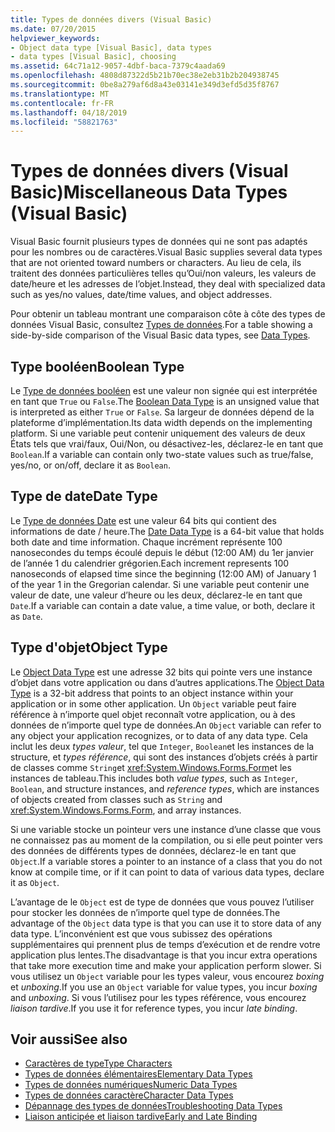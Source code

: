 ```yaml
---
title: Types de données divers (Visual Basic)
ms.date: 07/20/2015
helpviewer_keywords:
- Object data type [Visual Basic], data types
- data types [Visual Basic], choosing
ms.assetid: 64c71a12-9057-4dbf-baca-7379c4aada69
ms.openlocfilehash: 4808d87322d5b21b70ec38e2eb31b2b204938745
ms.sourcegitcommit: 0be8a279af6d8a43e03141e349d3efd5d35f8767
ms.translationtype: MT
ms.contentlocale: fr-FR
ms.lasthandoff: 04/18/2019
ms.locfileid: "58821763"
---
```

# <a name="miscellaneous-data-types-visual-basic"></a><span data-ttu-id="ce97e-102">Types de données divers (Visual Basic)</span><span class="sxs-lookup"><span data-stu-id="ce97e-102">Miscellaneous Data Types (Visual Basic)</span></span>
<span data-ttu-id="ce97e-103">Visual Basic fournit plusieurs types de données qui ne sont pas adaptés pour les nombres ou de caractères.</span><span class="sxs-lookup"><span data-stu-id="ce97e-103">Visual Basic supplies several data types that are not oriented toward numbers or characters.</span></span> <span data-ttu-id="ce97e-104">Au lieu de cela, ils traitent des données particulières telles qu’Oui/non valeurs, les valeurs de date/heure et les adresses de l’objet.</span><span class="sxs-lookup"><span data-stu-id="ce97e-104">Instead, they deal with specialized data such as yes/no values, date/time values, and object addresses.</span></span>  
  
 <span data-ttu-id="ce97e-105">Pour obtenir un tableau montrant une comparaison côte à côte des types de données Visual Basic, consultez [Types de données](../../../../visual-basic/language-reference/data-types/index.md).</span><span class="sxs-lookup"><span data-stu-id="ce97e-105">For a table showing a side-by-side comparison of the Visual Basic data types, see [Data Types](../../../../visual-basic/language-reference/data-types/index.md).</span></span>  
  
## <a name="boolean-type"></a><span data-ttu-id="ce97e-106">Type booléen</span><span class="sxs-lookup"><span data-stu-id="ce97e-106">Boolean Type</span></span>  
 <span data-ttu-id="ce97e-107">Le [Type de données booléen](../../../../visual-basic/language-reference/data-types/boolean-data-type.md) est une valeur non signée qui est interprétée en tant que `True` ou `False`.</span><span class="sxs-lookup"><span data-stu-id="ce97e-107">The [Boolean Data Type](../../../../visual-basic/language-reference/data-types/boolean-data-type.md) is an unsigned value that is interpreted as either `True` or `False`.</span></span> <span data-ttu-id="ce97e-108">Sa largeur de données dépend de la plateforme d’implémentation.</span><span class="sxs-lookup"><span data-stu-id="ce97e-108">Its data width depends on the implementing platform.</span></span> <span data-ttu-id="ce97e-109">Si une variable peut contenir uniquement des valeurs de deux États tels que vrai/faux, Oui/Non, ou désactivez-les, déclarez-le en tant que `Boolean`.</span><span class="sxs-lookup"><span data-stu-id="ce97e-109">If a variable can contain only two-state values such as true/false, yes/no, or on/off, declare it as `Boolean`.</span></span>  
  
## <a name="date-type"></a><span data-ttu-id="ce97e-110">Type de date</span><span class="sxs-lookup"><span data-stu-id="ce97e-110">Date Type</span></span>  
 <span data-ttu-id="ce97e-111">Le [Type de données Date](../../../../visual-basic/language-reference/data-types/date-data-type.md) est une valeur 64 bits qui contient des informations de date / heure.</span><span class="sxs-lookup"><span data-stu-id="ce97e-111">The [Date Data Type](../../../../visual-basic/language-reference/data-types/date-data-type.md) is a 64-bit value that holds both date and time information.</span></span> <span data-ttu-id="ce97e-112">Chaque incrément représente 100 nanosecondes du temps écoulé depuis le début (12:00 AM) du 1er janvier de l’année 1 du calendrier grégorien.</span><span class="sxs-lookup"><span data-stu-id="ce97e-112">Each increment represents 100 nanoseconds of elapsed time since the beginning (12:00 AM) of January 1 of the year 1 in the Gregorian calendar.</span></span> <span data-ttu-id="ce97e-113">Si une variable peut contenir une valeur de date, une valeur d’heure ou les deux, déclarez-le en tant que `Date`.</span><span class="sxs-lookup"><span data-stu-id="ce97e-113">If a variable can contain a date value, a time value, or both, declare it as `Date`.</span></span>  
  
## <a name="object-type"></a><span data-ttu-id="ce97e-114">Type d'objet</span><span class="sxs-lookup"><span data-stu-id="ce97e-114">Object Type</span></span>  
 <span data-ttu-id="ce97e-115">Le [Object Data Type](../../../../visual-basic/language-reference/data-types/object-data-type.md) est une adresse 32 bits qui pointe vers une instance d’objet dans votre application ou dans d’autres applications.</span><span class="sxs-lookup"><span data-stu-id="ce97e-115">The [Object Data Type](../../../../visual-basic/language-reference/data-types/object-data-type.md) is a 32-bit address that points to an object instance within your application or in some other application.</span></span> <span data-ttu-id="ce97e-116">Un `Object` variable peut faire référence à n’importe quel objet reconnaît votre application, ou à des données de n’importe quel type de données.</span><span class="sxs-lookup"><span data-stu-id="ce97e-116">An `Object` variable can refer to any object your application recognizes, or to data of any data type.</span></span> <span data-ttu-id="ce97e-117">Cela inclut les deux *types valeur*, tel que `Integer`, `Boolean`et les instances de la structure, et *types référence*, qui sont des instances d’objets créés à partir de classes comme `String`et <xref:System.Windows.Forms.Form>et les instances de tableau.</span><span class="sxs-lookup"><span data-stu-id="ce97e-117">This includes both *value types*, such as `Integer`, `Boolean`, and structure instances, and *reference types*, which are instances of objects created from classes such as `String` and <xref:System.Windows.Forms.Form>, and array instances.</span></span>  
  
 <span data-ttu-id="ce97e-118">Si une variable stocke un pointeur vers une instance d’une classe que vous ne connaissez pas au moment de la compilation, ou si elle peut pointer vers des données de différents types de données, déclarez-le en tant que `Object`.</span><span class="sxs-lookup"><span data-stu-id="ce97e-118">If a variable stores a pointer to an instance of a class that you do not know at compile time, or if it can point to data of various data types, declare it as `Object`.</span></span>  
  
 <span data-ttu-id="ce97e-119">L’avantage de le `Object` est de type de données que vous pouvez l’utiliser pour stocker les données de n’importe quel type de données.</span><span class="sxs-lookup"><span data-stu-id="ce97e-119">The advantage of the `Object` data type is that you can use it to store data of any data type.</span></span> <span data-ttu-id="ce97e-120">L’inconvénient est que vous subissez des opérations supplémentaires qui prennent plus de temps d’exécution et de rendre votre application plus lentes.</span><span class="sxs-lookup"><span data-stu-id="ce97e-120">The disadvantage is that you incur extra operations that take more execution time and make your application perform slower.</span></span> <span data-ttu-id="ce97e-121">Si vous utilisez un `Object` variable pour les types valeur, vous encourez *boxing* et *unboxing*.</span><span class="sxs-lookup"><span data-stu-id="ce97e-121">If you use an `Object` variable for value types, you incur *boxing* and *unboxing*.</span></span> <span data-ttu-id="ce97e-122">Si vous l’utilisez pour les types référence, vous encourez *liaison tardive*.</span><span class="sxs-lookup"><span data-stu-id="ce97e-122">If you use it for reference types, you incur *late binding*.</span></span>  
  
## <a name="see-also"></a><span data-ttu-id="ce97e-123">Voir aussi</span><span class="sxs-lookup"><span data-stu-id="ce97e-123">See also</span></span>

- [<span data-ttu-id="ce97e-124">Caractères de type</span><span class="sxs-lookup"><span data-stu-id="ce97e-124">Type Characters</span></span>](../../../../visual-basic/programming-guide/language-features/data-types/type-characters.md)
- [<span data-ttu-id="ce97e-125">Types de données élémentaires</span><span class="sxs-lookup"><span data-stu-id="ce97e-125">Elementary Data Types</span></span>](../../../../visual-basic/programming-guide/language-features/data-types/elementary-data-types.md)
- [<span data-ttu-id="ce97e-126">Types de données numériques</span><span class="sxs-lookup"><span data-stu-id="ce97e-126">Numeric Data Types</span></span>](../../../../visual-basic/programming-guide/language-features/data-types/numeric-data-types.md)
- [<span data-ttu-id="ce97e-127">Types de données caractère</span><span class="sxs-lookup"><span data-stu-id="ce97e-127">Character Data Types</span></span>](../../../../visual-basic/programming-guide/language-features/data-types/character-data-types.md)
- [<span data-ttu-id="ce97e-128">Dépannage des types de données</span><span class="sxs-lookup"><span data-stu-id="ce97e-128">Troubleshooting Data Types</span></span>](../../../../visual-basic/programming-guide/language-features/data-types/troubleshooting-data-types.md)
- [<span data-ttu-id="ce97e-129">Liaison anticipée et liaison tardive</span><span class="sxs-lookup"><span data-stu-id="ce97e-129">Early and Late Binding</span></span>](../../../../visual-basic/programming-guide/language-features/early-late-binding/index.md)
